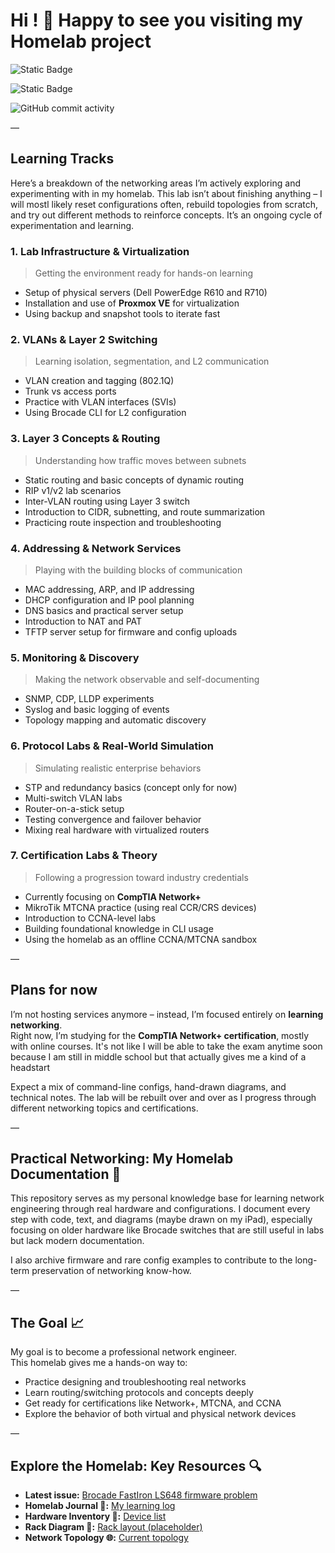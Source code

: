 # Hi ! 👋 Happy to see you visiting my Homelab project

![Static Badge](https://img.shields.io/badge/LAN_speed-Nan-%237ef728?style=for-the-badge)  
<!--- ![Cloudflare](https://img.shields.io/badge/Cloudflare-F38020?style=for-the-badge&logo=Cloudflare&logoColor=white)  
![Proxmox](https://img.shields.io/badge/proxmox-proxmox?style=for-the-badge&logo=proxmox&logoColor=%23E57000&labelColor=%232b2a33&color=%232b2a33)  --->
![Static Badge](https://img.shields.io/badge/Networking-%233449eb?style=for-the-badge)

![GitHub commit activity](https://img.shields.io/github/commit-activity/t/AndreansxTech/Homelab-2025?style=for-the-badge&logo=github)

—

## Learning Tracks

Here’s a breakdown of the networking areas I’m actively exploring and experimenting with in my homelab. This lab isn’t about finishing anything – I will mostl likely reset configurations often, rebuild topologies from scratch, and try out different methods to reinforce concepts. It’s an ongoing cycle of experimentation and learning.

### **1. Lab Infrastructure & Virtualization**

> Getting the environment ready for hands-on learning

- Setup of physical servers (Dell PowerEdge R610 and R710)  
- Installation and use of **Proxmox VE** for virtualization  
- Using backup and snapshot tools to iterate fast

### **2. VLANs & Layer 2 Switching**

> Learning isolation, segmentation, and L2 communication

- VLAN creation and tagging (802.1Q)  
- Trunk vs access ports  
- Practice with VLAN interfaces (SVIs)  
- Using Brocade CLI for L2 configuration  


### **3. Layer 3 Concepts & Routing**

> Understanding how traffic moves between subnets

- Static routing and basic concepts of dynamic routing  
- RIP v1/v2 lab scenarios  
- Inter-VLAN routing using Layer 3 switch  
- Introduction to CIDR, subnetting, and route summarization  
- Practicing route inspection and troubleshooting

### **4. Addressing & Network Services**

> Playing with the building blocks of communication

- MAC addressing, ARP, and IP addressing  
- DHCP configuration and IP pool planning  
- DNS basics and practical server setup  
- Introduction to NAT and PAT  
- TFTP server setup for firmware and config uploads

### **5. Monitoring & Discovery**

> Making the network observable and self-documenting

- SNMP, CDP, LLDP experiments  
- Syslog and basic logging of events  
- Topology mapping and automatic discovery  


### **6. Protocol Labs & Real-World Simulation**

> Simulating realistic enterprise behaviors

- STP and redundancy basics (concept only for now)  
- Multi-switch VLAN labs  
- Router-on-a-stick setup  
- Testing convergence and failover behavior  
- Mixing real hardware with virtualized routers

### **7. Certification Labs & Theory**

> Following a progression toward industry credentials

- Currently focusing on **CompTIA Network+**  
- MikroTik MTCNA practice (using real CCR/CRS devices)  
- Introduction to CCNA-level labs  
- Building foundational knowledge in CLI usage  
- Using the homelab as an offline CCNA/MTCNA sandbox

—

## Plans for now

I’m not hosting services anymore – instead, I’m focused entirely on **learning networking**.  
Right now, I’m studying for the **CompTIA Network+ certification**, mostly with online courses. It's not like I will be able to take the exam anytime soon because I am still in middle school but that actually gives me a kind of a headstart

Expect a mix of command-line configs, hand-drawn diagrams, and technical notes. The lab will be rebuilt over and over as I progress through different networking topics and certifications.

—

## Practical Networking: My Homelab Documentation 🧐

This repository serves as my personal knowledge base for learning network engineering through real hardware and configurations. I document every step with code, text, and diagrams (maybe  drawn on my iPad), especially focusing on older hardware like Brocade switches that are still useful in labs but lack modern documentation.

I also archive firmware and rare config examples to contribute to the long-term preservation of networking know-how.

—

## The Goal 📈

My goal is to become a professional network engineer.  
This homelab gives me a hands-on way to:

*   Practice designing and troubleshooting real networks  
*   Learn routing/switching protocols and concepts deeply  
*   Get ready for certifications like Network+, MTCNA, and CCNA  
*   Explore the behavior of both virtual and physical network devices

—

## Explore the Homelab: Key Resources 🔍

*   **Latest issue:** [Brocade FastIron LS648 firmware problem](https://github.com/AndreansxTech/My-Homelab/blob/main/issues@homelab/Brocade-FLS648-firmware-issue/overwiew.md)  
*   **Homelab Journal 📝:** [My learning log](https://github.com/AndreansxTech/My-homelab/blob/main/docs/journal.md)  
*   **Hardware Inventory 🧰:** [Device list](https://github.com/AndreansxTech/Homelab-2025/blob/main/Inventory/devices.md)  
*   **Rack Diagram 🏢:** [Rack layout (placeholder)](https://github.com/AndreansxTech/Homelab-2025/blob/main/Inventory/rack-diagram-placeholder)  
*   **Network Topology 🌐:** [Current topology](https://github.com/AndreansxTech/My-homelab/blob/main/docs/general-network-topology.png)

